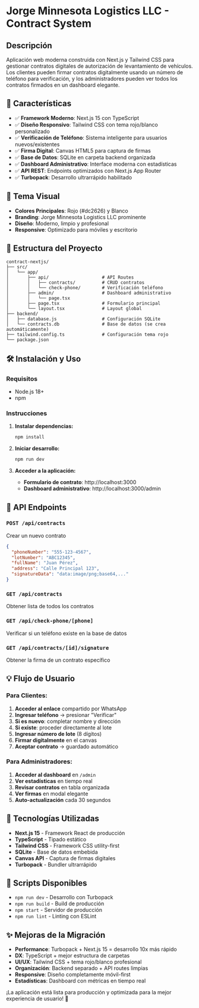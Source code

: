 # Jorge Minnesota Logistics LLC - Contract System

## Descripción
Aplicación web moderna construida con Next.js y Tailwind CSS para gestionar contratos digitales de autorización de levantamiento de vehículos. Los clientes pueden firmar contratos digitalmente usando un número de teléfono para verificación, y los administradores pueden ver todos los contratos firmados en un dashboard elegante.

## 🚀 Características
- ✅ **Framework Moderno**: Next.js 15 con TypeScript
- ✅ **Diseño Responsivo**: Tailwind CSS con tema rojo/blanco personalizado
- ✅ **Verificación de Teléfono**: Sistema inteligente para usuarios nuevos/existentes
- ✅ **Firma Digital**: Canvas HTML5 para captura de firmas
- ✅ **Base de Datos**: SQLite en carpeta backend organizada
- ✅ **Dashboard Administrativo**: Interface moderna con estadísticas
- ✅ **API REST**: Endpoints optimizados con Next.js App Router
- ✅ **Turbopack**: Desarrollo ultrarrápido habilitado

## 🎨 Tema Visual
- **Colores Principales**: Rojo (#dc2626) y Blanco
- **Branding**: Jorge Minnesota Logistics LLC prominente
- **Diseño**: Moderno, limpio y profesional
- **Responsive**: Optimizado para móviles y escritorio

## 📁 Estructura del Proyecto
```
contract-nextjs/
├── src/
│   └── app/
│       ├── api/                    # API Routes
│       │   ├── contracts/          # CRUD contratos
│       │   └── check-phone/        # Verificación teléfono
│       ├── admin/                  # Dashboard administrativo
│       │   └── page.tsx
│       ├── page.tsx                # Formulario principal
│       └── layout.tsx              # Layout global
├── backend/
│   ├── database.js                 # Configuración SQLite
│   └── contracts.db                # Base de datos (se crea automáticamente)
├── tailwind.config.ts              # Configuración tema rojo
└── package.json
```

## 🛠️ Instalación y Uso

### Requisitos
- Node.js 18+ 
- npm

### Instrucciones
1. **Instalar dependencias:**
   ```bash
   npm install
   ```

2. **Iniciar desarrollo:**
   ```bash
   npm run dev
   ```

3. **Acceder a la aplicación:**
   - **Formulario de contrato**: http://localhost:3000
   - **Dashboard administrativo**: http://localhost:3000/admin

## 🔗 API Endpoints

### `POST /api/contracts`
Crear un nuevo contrato
```json
{
  "phoneNumber": "555-123-4567",
  "lotNumber": "ABC12345",
  "fullName": "Juan Pérez",
  "address": "Calle Principal 123",
  "signatureData": "data:image/png;base64,..."
}
```

### `GET /api/contracts`
Obtener lista de todos los contratos

### `GET /api/check-phone/[phone]`
Verificar si un teléfono existe en la base de datos

### `GET /api/contracts/[id]/signature`
Obtener la firma de un contrato específico

## 💡 Flujo de Usuario

### Para Clientes:
1. **Acceder al enlace** compartido por WhatsApp
2. **Ingresar teléfono** → presionar "Verificar"
3. **Si es nuevo**: completar nombre y dirección
4. **Si existe**: proceder directamente al lote
5. **Ingresar número de lote** (8 dígitos)
6. **Firmar digitalmente** en el canvas
7. **Aceptar contrato** → guardado automático

### Para Administradores:
1. **Acceder al dashboard** en `/admin`
2. **Ver estadísticas** en tiempo real
3. **Revisar contratos** en tabla organizada
4. **Ver firmas** en modal elegante
5. **Auto-actualización** cada 30 segundos

## 🔧 Tecnologías Utilizadas
- **Next.js 15** - Framework React de producción
- **TypeScript** - Tipado estático
- **Tailwind CSS** - Framework CSS utility-first
- **SQLite** - Base de datos embebida
- **Canvas API** - Captura de firmas digitales
- **Turbopack** - Bundler ultrarrápido

## 🚦 Scripts Disponibles
- `npm run dev` - Desarrollo con Turbopack
- `npm run build` - Build de producción
- `npm start` - Servidor de producción
- `npm run lint` - Linting con ESLint

## ✨ Mejoras de la Migración
- **Performance**: Turbopack + Next.js 15 = desarrollo 10x más rápido
- **DX**: TypeScript + mejor estructura de carpetas
- **UI/UX**: Tailwind CSS + tema rojo/blanco profesional
- **Organización**: Backend separado + API routes limpias
- **Responsive**: Diseño completamente móvil-first
- **Estadísticas**: Dashboard con métricas en tiempo real

¡La aplicación está lista para producción y optimizada para la mejor experiencia de usuario! 🎉